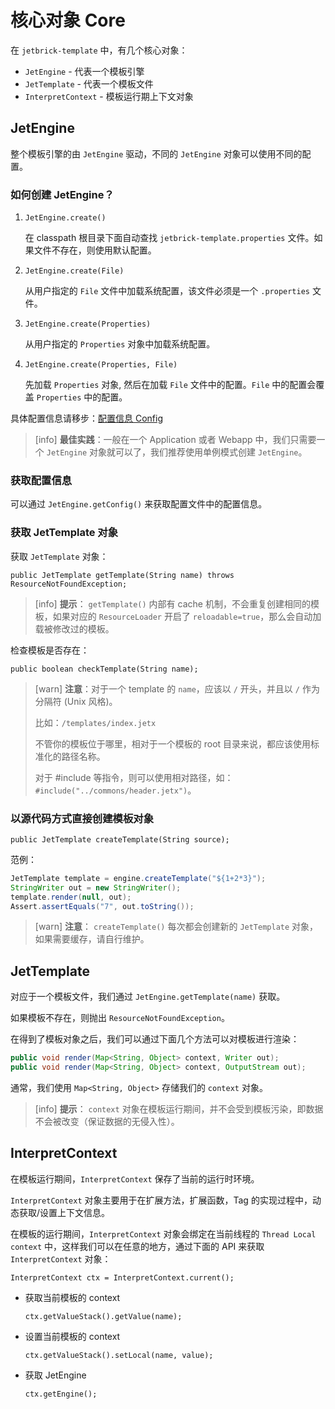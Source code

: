 核心对象 Core
================

在 `jetbrick-template` 中，有几个核心对象：

* `JetEngine` - 代表一个模板引擎
* `JetTemplate` - 代表一个模板文件
* `InterpretContext` - 模板运行期上下文对象


JetEngine
-------------

整个模板引擎的由 `JetEngine` 驱动，不同的 `JetEngine` 对象可以使用不同的配置。

### 如何创建 JetEngine？

1. `JetEngine.create()`
	
    在 classpath 根目录下面自动查找 `jetbrick-template.properties` 文件。如果文件不存在，则使用默认配置。

2. `JetEngine.create(File)`
	
    从用户指定的 `File` 文件中加载系统配置，该文件必须是一个 `.properties` 文件。

3. `JetEngine.create(Properties)`
	
    从用户指定的 `Properties` 对象中加载系统配置。

4. `JetEngine.create(Properties, File)`
	
    先加载 `Properties` 对象, 然后在加载 `File` 文件中的配置。`File` 中的配置会覆盖 `Properties` 中的配置。 


具体配置信息请移步：[配置信息 Config](config.html)

> [info] **最佳实践**：一般在一个 Application 或者 Webapp 中，我们只需要一个 `JetEngine` 对象就可以了，我们推荐使用单例模式创建 `JetEngine`。


### 获取配置信息

可以通过 `JetEngine.getConfig()` 来获取配置文件中的配置信息。


### 获取 JetTemplate 对象


获取 `JetTemplate` 对象：

    public JetTemplate getTemplate(String name) throws ResourceNotFoundException;


> [info] **提示**： `getTemplate()` 内部有 cache 机制，不会重复创建相同的模板，如果对应的 `ResourceLoader` 开启了 `reloadable=true`，那么会自动加载被修改过的模板。


检查模板是否存在：

    public boolean checkTemplate(String name);


> [warn] **注意**：对于一个 template 的 `name`，应该以 `/` 开头，并且以 `/` 作为分隔符 (Unix 风格)。
>
> 比如：`/templates/index.jetx`
>
> 不管你的模板位于哪里，相对于一个模板的 root 目录来说，都应该使用标准化的路径名称。
>
> 对于 #include 等指令，则可以使用相对路径，如： `#include("../commons/header.jetx")`。



### 以源代码方式直接创建模板对象

    public JetTemplate createTemplate(String source);


范例：

```java
JetTemplate template = engine.createTemplate("${1+2*3}");
StringWriter out = new StringWriter();
template.render(null, out);
Assert.assertEquals("7", out.toString());
```

> [warn] **注意**： `createTemplate()` 每次都会创建新的 `JetTemplate` 对象，如果需要缓存，请自行维护。



JetTemplate
-----------------

对应于一个模板文件，我们通过 `JetEngine.getTemplate(name)` 获取。

如果模板不存在，则抛出 `ResourceNotFoundException`。

在得到了模板对象之后，我们可以通过下面几个方法可以对模板进行渲染：

```java
public void render(Map<String, Object> context, Writer out);
public void render(Map<String, Object> context, OutputStream out);
```

通常，我们使用 `Map<String, Object>` 存储我们的 `context` 对象。

> [info] **提示**： `context` 对象在模板运行期间，并不会受到模板污染，即数据不会被改变（保证数据的无侵入性）。


InterpretContext
-----------------------

在模板运行期间，`InterpretContext` 保存了当前的运行时环境。

`InterpretContext` 对象主要用于在扩展方法，扩展函数，Tag 的实现过程中，动态获取/设置上下文信息。


在模板的运行期间，`InterpretContext` 对象会绑定在当前线程的 `Thread Local context` 中，这样我们可以在任意的地方，通过下面的 API 来获取 `InterpretContext` 对象：

    InterpretContext ctx = InterpretContext.current();


* 获取当前模板的 context

  ```
  ctx.getValueStack().getValue(name);
  ```

* 设置当前模板的 context

  ```
  ctx.getValueStack().setLocal(name, value);
  ```

* 获取 JetEngine

  ```
  ctx.getEngine();
  ```

